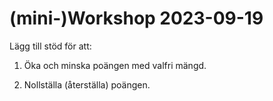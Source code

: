 # (mini-)Workshop 2023-09-19

Lägg till stöd för att:

1. Öka och minska poängen med valfri mängd.

2. Nollställa (återställa) poängen.
